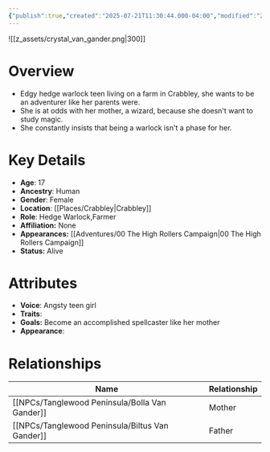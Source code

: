 ```yaml
---
{"publish":true,"created":"2025-07-21T11:30:44.000-04:00","modified":"2025-10-17T10:21:34.902-04:00","cssclasses":""}
---
```


![[z_assets/crystal_van_gander.png|300]]

# Overview
- Edgy hedge warlock teen living on a farm in Crabbley, she wants to be an adventurer like her parents were.
- She is at odds with her mother, a wizard, because she doesn't want to study magic. 
- She constantly insists that being a warlock isn't a phase for her.

# Key Details
- **Age**: 17
- **Ancestry**: Human
- **Gender**: Female
- **Location**: [[Places/Crabbley\|Crabbley]]
- **Role**: Hedge Warlock,Farmer
- **Affiliation:** None
- **Appearances:** [[Adventures/00 The High Rollers Campaign\|00 The High Rollers Campaign]]
- **Status:** Alive

# Attributes
- **Voice**: Angsty teen girl
- **Traits**: 
- **Goals:** Become an accomplished spellcaster like her mother
- **Appearance**: 

# Relationships

| Name                  | Relationship |
| --------------------- | ------------ |
| [[NPCs/Tanglewood Peninsula/Bolla Van Gander]]  | Mother       |
| [[NPCs/Tanglewood Peninsula/Biltus Van Gander]] | Father       |
